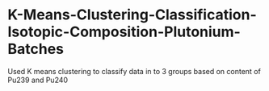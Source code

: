 # K-Means-Clustering-Classification-Isotopic-Composition-Plutonium-Batches

Used K means clustering to classify data in to 3 groups based on content of Pu239 and Pu240
